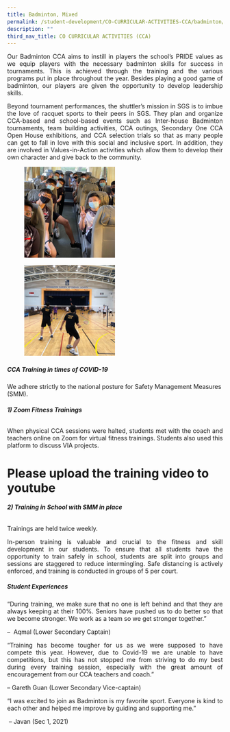 ```yaml
---
title: Badminton, Mixed
permalink: /student-development/CO-CURRICULAR-ACTIVITIES-CCA/badminton/
description: ""
third_nav_title: CO CURRICULAR ACTIVITIES (CCA)
---
```


<p style="text-align: justify;"> Our Badminton CCA aims to instill in players the school’s PRIDE values as we equip players with the necessary badminton skills for success in tournaments. This is achieved through the training and the various programs put in place throughout the year. Besides playing a good game of badminton, our players are given the opportunity to develop leadership skills. </p>

<p style="text-align: justify;">  Beyond tournament performances, the shuttler’s mission in SGS is to imbue the love of racquet sports to their peers in SGS. They plan and organize CCA-based and school-based events such as Inter-house Badminton tournaments, team building activities, CCA outings, Secondary One CCA Open House exhibitions, and CCA selection trials so that as many people can get to fall in love with this social and inclusive sport. In addition, they are involved in Values-in-Action activities which allow them to develop their own character and give back to the community. </p>

<figure>
	<a href="/images/CCA%20Badminton/Slide2-250x250.png" target = "_blank"> <img src="/images/CCA%20Badminton/Slide2-250x250.png"
    style="width:50%"></a>
<figcaption>
	<strong> </strong>
	</figcaption>
</figure>

<figure>
	<a href="/images/CCA%20Badminton/Slide1-250x250.png" target = "_blank"> <img src="/images/CCA%20Badminton/Slide1-250x250.png"
    style="width:50%"></a>
<figcaption>
	<strong> </strong>
	</figcaption>
</figure>

##### **CCA Training in times of COVID-19**

We adhere strictly to the national posture for Safety Management Measures (SMM).

###### **1) Zoom Fitness Trainings**

<p style="text-align: justify;"> When physical CCA sessions were halted, students met with the coach and teachers online on Zoom for virtual fitness trainings. Students also used this platform to discuss VIA projects. </p>

# Please upload the training video to youtube

###### **2) Training in School with SMM in place**

Trainings are held twice weekly.

<p style="text-align: justify;"> In-person training is valuable and crucial to the fitness and skill development in our students. To ensure that all students have the opportunity to train safely in school, students are split into groups and sessions are staggered to reduce intermingling. Safe distancing is actively enforced, and training is conducted in groups of 5 per court. </p>

##### **Student Experiences**

<p style="text-align: justify;"> “During training, we make sure that no one is left behind and that they are always keeping at their 100%. Seniors have pushed us to do better so that we become stronger. We work as a team so we get stronger together.” </p>

–  Aqmal (Lower Secondary Captain)

<p style="text-align: justify;"> “Training has become tougher for us as we were supposed to have compete this year. However, due to Covid-19 we are unable to have competitions, but this has not stopped me from striving to do my best during every training session, especially with the great amount of encouragement from our CCA teachers and coach.” </p>

– Gareth Guan (Lower Secondary Vice-captain)

<p style="text-align: justify;"> “I was excited to join as Badminton is my favorite sport. Everyone is kind to each other and helped me improve by guiding and supporting me.” </p>

 – Javan (Sec 1, 2021)